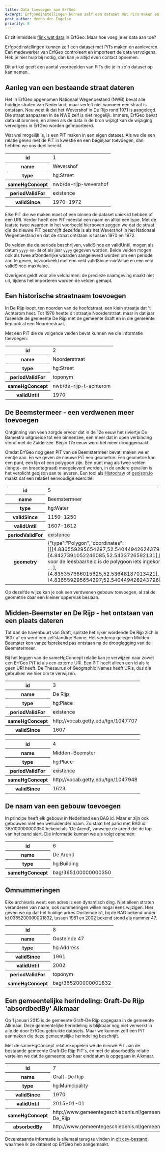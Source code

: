 ```yaml
---
title: Data toevoegen aan ErfGeo
excerpt: Erfgoedinstellingen kunnen zelf een dataset met PiTs maken en aanleveren. Maar hoe maak je zo'n dataset?
post_author: Menno den Engelse
priority: 8
---
```


Er zit inmiddels [flink wat data](/wat-hoe/watvoordata.html) in ErfGeo. Maar hoe voeg je er data aan toe?

Erfgoedinstellingen kunnen zelf een dataset met PiTs maken en aanleveren. Een medewerker van ErfGeo controleert en importeert de data vervolgens. Heb je hier hulp bij nodig, dan kan je altijd even contact opnemen.

Dit artikel geeft een aantal voorbeelden van PiTs die je in zo'n dataset op kan nemen.


## Aanleg van een bestaande straat dateren

Het in ErfGeo opgenomen Nationaal Wegenbestand (NWB) bevat alle huidige straten van Nederland, maar vertelt niet wanneer een straat is ontstaan. Nou weet ik dat het Wevershof in De Rijp rond 1971 is aangelegd. Die straat aanpassen in de NWB zelf is niet mogelijk. Immers, ErfGeo bevat data uit bronnen, en alleen als de data in de bron wijzigt kan de wijziging vervolgens in ErfGeo worden geïmporteerd. 

Wat wel mogelijk is, is een PiT maken in een eigen dataset. Als we die een relatie geven met de PiT in kwestie en een beginjaar toevoegen, dan hebben we ons doel bereikt.

<table>
	<tr>
		<th>id</th>
		<td>1</td>
	</tr>
	<tr>
		<th>name</th>
		<td>Wevershof</td>
	</tr>
	<tr>
		<th>type</th>
		<td>hg:Street</td>
	</tr>
	<tr>
		<th>sameHgConcept</th>
		<td>nwb/de-rijp-wevershof</td>
	</tr>
	<tr>
		<th>periodValidFor</th>
		<td>existence</td>
	</tr>
	<tr>
		<th>validSince</th>
		<td>1970-1972</td>
	</tr>
</table>

Elke PiT die we maken moet of een binnen de dataset uniek id hebben of een URI. Verder heeft een PiT meestal een naam en altijd een type. Met de laatste twee waarden in het voorbeeld hierboven zeggen we dat de straat die de nieuwe PiT beschrijft dezelfde is als het Wevershof in het Nationaal Wegenbestand en dat de straat ontstaan is tussen 1970 en 1972. 

De velden die de periode beschrijven, validSince en validUntil, mogen als datum `yyyy-mm-dd` of als jaar `yyyy` gegeven worden. Beide velden mogen ook als twee afzonderlijke waarden aangeleverd worden om een periode aan te geven, bijvoorbeeld met een veld validSince-minValue en een veld validSince-maxValue.

Overigens geldt voor alle veldnamen: de precieze naamgeving maakt niet uit, tijdens het importeren worden de velden gemapt.

## Een historische straatnaam toevoegen

In De Rijp loopt, ten noorden van de hoofdstraat, een klein straatje dat 't Achterom heet. Tot 1970 heette dit straatje Noorderstraat, maar in dat jaar fuseerde de gemeente De Rijp met de gemeente Graft en in die gemeente liep ook al een Noorderstraat.

Met een PiT die de volgende velden bevat kunnen we die informatie toevoegen:

<table>
	<tr>
		<th>id</th>
		<td>2</td>
	</tr>
	<tr>
		<th>name</th>
		<td>Noorderstraat</td>
	</tr>
	<tr>
		<th>type</th>
		<td>hg:Street</td>
	</tr>
	<tr>
		<th>periodValidFor</th>
		<td>toponym</td>
	</tr>
	<tr>
		<th>sameHgConcept</th>
		<td>nwb/de-rijp-t-achterom</td>
	</tr>
	<tr>
		<th>validUntil</th>
		<td>1970</td>
	</tr>
</table>




## De Beemstermeer - een verdwenen meer toevoegen

Ontginning van veen zorgde ervoor dat in de 12e eeuw het riviertje De Bamestra uitgroeide tot een binnenzee, een meer dat in open verbinding stond met de Zuiderzee. Begin 17e eeuw werd het meer drooggemaakt.

Omdat ErfGeo nog geen PiT van de Beemstermeer bevat, maken we er eentje aan. En we geven de nieuwe PiT een geometrie. Een geometrie kan een punt, een lijn of een polygoon zijn. Een punt mag als twee velden (lengte- en breedtegraad) meegeleverd worden, in de andere gevallen is het verplicht geojson aan te leveren. Een tool als <a href="/tools/histodraw.html">Histodraw</a> of [geojson.io](http://geojson.io) maakt dat een relatief eenvoudige exercitie.

<table>
	<tr>
		<th>id</th>
		<td>5</td>
	</tr>
	<tr>
		<th>name</th>
		<td>Beemstermeer</td>
	</tr>
	<tr>
		<th>type</th>
		<td>hg:Water</td>
	</tr>
	<tr>
		<th>validSince</th>
		<td>1150-1250</td>
	</tr>
	<tr>
		<th>validUntil</th>
		<td>1607-1612</td>
	</tr>
	<tr>
		<th>periodValidFor</th>
		<td>existence</td>
	</tr>
	<tr>
		<th>geometry</th>
		<td>{"type":"Polygon","coordinates":[[[4.836559295654297,52.540449426243796],[4.8427391052246085,52.5433726592131],[ ... voor de leesbaarheid is de polygoon iets ingekort! ... ],[4.835357666015625,52.53648187013421],[4.836559295654297,52.540449426243796]]]}</td>
	</tr>
</table>

Op dezelfde wijze kan je ook een verdwenen gebouw toevoegen, al zal de geometrie daar een kleiner oppervlak beslaan.

## Midden-Beemster en De Rijp - het ontstaan van een plaats dateren

Tot dan de havenbuurt van Graft, splitste het rijker wordende De Rijp zich in 1607 af en werd een zelfstandige Banne. Het verderop gelegen Midden-Beemster kon vanzelfsprekend pas ontstaan na de drooglegging van de Beemstermeer.

Bij het leggen van de sameHgConcept relatie kan je verwijzen naar zowel een ErfGeo PiT id als een externe URI. Een PiT heeft alleen een id als ie geen URI heeft. De Thesaurus of Geographic Names heeft URIs, dus die gebruiken we hier om te verwijzen.

<table>
	<tr>
		<th>id</th>
		<td>3</td>
	</tr>
	<tr>
		<th>name</th>
		<td>De Rijp</td>
	</tr>
	<tr>
		<th>type</th>
		<td>hg:Place</td>
	</tr>
	<tr>
		<th>periodValidFor</th>
		<td>existence</td>
	</tr>
	<tr>
		<th>sameHgConcept</th>
		<td>http://vocab.getty.edu/tgn/1047707</td>
	</tr>
	<tr>
		<th>validSince</th>
		<td>1607</td>
	</tr>
</table>



<table>
	<tr>
		<th>id</th>
		<td>4</td>
	</tr>
	<tr>
		<th>name</th>
		<td>Midden-Beemster</td>
	</tr>
	<tr>
		<th>type</th>
		<td>hg:Place</td>
	</tr>
	<tr>
		<th>periodValidFor</th>
		<td>existence</td>
	</tr>
	<tr>
		<th>sameHgConcept</th>
		<td>http://vocab.getty.edu/tgn/1047948</td>
	</tr>
	<tr>
		<th>validSince</th>
		<td>1623</td>
	</tr>
</table>

## De naam van een gebouw toevoegen

In principe heeft elk gebouw in Nederland een BAG id. Maar er zijn ook gebouwen met een welluidender naam. Zo staat het pand met BAG id 365100000000350 bekend als 'De Arend', vanwege de arend die de top van het pand siert. Die informatie kunnen we als volgt opnemen:

<table>
	<tr>
		<th>id</th>
		<td>6</td>
	</tr>
	<tr>
		<th>name</th>
		<td>De Arend</td>
	</tr>
	<tr>
		<th>type</th>
		<td>hg:Building</td>
	</tr>
	<tr>
		<th>sameHgConcept</th>
		<td>bag/365100000000350</td>
	</tr>
</table>

## Omnummeringen

Elke archivaris weet: een adres is een dynamisch ding. Niet alleen straten veranderen van naam, ook nummeringen willen nogal eens wijzigen. Hier geven we op dat het huidige adres Oosteinde 51, bij de BAG bekend onder id 0365200000001832, tussen 1961 en 2002 bekend stond als nummer 47.

<table>
	<tr>
		<th>id</th>
		<td>8</td>
	</tr>
	<tr>
		<th>name</th>
		<td>Oosteinde 47</td>
	</tr>
	<tr>
		<th>type</th>
		<td>hg:Address</td>
	</tr>
	<tr>
		<th>validSince</th>
		<td>1961</td>
	</tr>
	<tr>
		<th>validUntil</th>
		<td>2002</td>
	</tr>
	<tr>
		<th>periodValidFor</th>
		<td>toponym</td>
	</tr>
	<tr>
		<th>sameHgConcept</th>
		<td>bag/365200000001832</td>
	</tr>
</table>

## Een gemeentelijke herindeling: Graft-De Rijp 'absordbedBy' Alkmaar

Op 1 januari 2015 is de gemeente Graft-De Rijp opgegaan in de gemeente Alkmaar. Deze gemeentelijke herindeling is blijkbaar nog niet verwerkt in alle de door ErfGeo gebruikte datasets. Maar we kunnen zelf een PiT aanmaken die deze gemeentelijke herindeling beschrijft.

Met de sameHgConcept relatie koppelen we de nieuwe PiT aan de bestaande gemeente Graft-De Rijp PiT's, en met de absorbedBy relatie vertellen we dat de gemeente op haar einddatum is opgegaan in Alkmaar.

<table>
	<tr>
		<th>id</th>
		<td>7</td>
	</tr>
	<tr>
		<th>name</th>
		<td>Graft-De Rijp</td>
	</tr>
	<tr>
		<th>type</th>
		<td>hg:Municipality</td>
	</tr>
	<tr>
		<th>validSince</th>
		<td>1970</td>
	</tr>
	<tr>
		<th>validUntil</th>
		<td>2015-01-01</td>
	</tr>
	<tr>
		<th>sameHgConcept</th>
		<td>http://www.gemeentegeschiedenis.nl/gemeentenaam/Graft-De_Rijp</td>
	</tr>
	<tr>
		<th>absorbedBy</th>
		<td>http://www.gemeentegeschiedenis.nl/gemeentenaam/Alkmaar</td>
	</tr>
</table>

Bovenstaande informatie is allemaal terug te vinden in <a href="/assets/examples/voorbeelden-menno.csv">dit csv-bestand</a>, waarmee ik de dataset op ErfGeo heb aangemaakt.